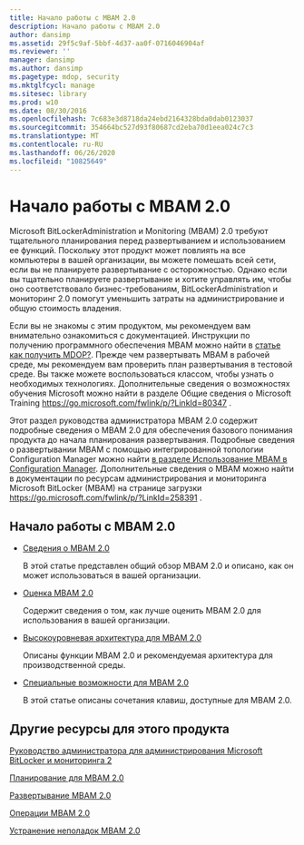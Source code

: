 ```yaml
---
title: Начало работы с MBAM 2.0
description: Начало работы с MBAM 2.0
author: dansimp
ms.assetid: 29f5c9af-5bbf-4d37-aa0f-0716046904af
ms.reviewer: ''
manager: dansimp
ms.author: dansimp
ms.pagetype: mdop, security
ms.mktglfcycl: manage
ms.sitesec: library
ms.prod: w10
ms.date: 08/30/2016
ms.openlocfilehash: 7c683e3d8718da24ebd2164328bda0dab0123037
ms.sourcegitcommit: 354664bc527d93f80687cd2eba70d1eea024c7c3
ms.translationtype: MT
ms.contentlocale: ru-RU
ms.lasthandoff: 06/26/2020
ms.locfileid: "10825649"
---
```

# Начало работы с MBAM 2.0


Microsoft BitLockerAdministration и Monitoring (MBAM) 2.0 требуют тщательного планирования перед развертыванием и использованием ее функций. Поскольку этот продукт может повлиять на все компьютеры в вашей организации, вы можете помешать всей сети, если вы не планируете развертывание с осторожностью. Однако если вы тщательно планируете развертывание и хотите управлять им, чтобы оно соответствовало бизнес-требованиям, BitLockerAdministration и мониторинг 2.0 помогут уменьшить затраты на администрирование и общую стоимость владения.

Если вы не знакомы с этим продуктом, мы рекомендуем вам внимательно ознакомиться с документацией. Инструкции по получению программного обеспечения MBAM можно найти в [статье как получить MDOP?](https://go.microsoft.com/fwlink/p/?LinkId=322049). Прежде чем развертывать MBAM в рабочей среде, мы рекомендуем вам проверить план развертывания в тестовой среде. Вы также можете воспользоваться классом, чтобы узнать о необходимых технологиях. Дополнительные сведения о возможностях обучения Microsoft можно найти в разделе Общие сведения о Microsoft Training <https://go.microsoft.com/fwlink/p/?LinkId=80347> .

Этот раздел руководства администратора MBAM 2.0 содержит подробные сведения о MBAM 2.0 для обеспечения базового понимания продукта до начала планирования развертывания. Подробные сведения о развертывании MBAM с помощью интегрированной топологии Configuration Manager можно найти [в разделе Использование MBAM в Configuration Manager](using-mbam-with-configuration-manager.md). Дополнительные сведения о MBAM можно найти в документации по ресурсам администрирования и мониторинга Microsoft BitLocker (MBAM) на странице загрузки <https://go.microsoft.com/fwlink/p/?LinkId=258391> .

## Начало работы с MBAM 2.0


-   [Сведения о MBAM 2.0](about-mbam-20-mbam-2.md)

    В этой статье представлен общий обзор MBAM 2.0 и описано, как он может использоваться в вашей организации.

-   [Оценка MBAM 2.0](evaluating-mbam-20-mbam-2.md)

    Содержит сведения о том, как лучше оценить MBAM 2.0 для использования в вашей организации.

-   [Высокоуровневая архитектура для MBAM 2.0](high-level-architecture-for-mbam-20-mbam-2.md)

    Описаны функции MBAM 2.0 и рекомендуемая архитектура для производственной среды.

-   [Специальные возможности для MBAM 2.0](accessibility-for-mbam-20-mbam-2.md)

    В этой статье описаны сочетания клавиш, доступные для MBAM 2.0.

## <a href="" id="other-resources-for-this-product-"></a>Другие ресурсы для этого продукта


[Руководство администратора для администрирования Microsoft BitLocker и мониторинга 2](index.md)

[Планирование для MBAM 2.0](planning-for-mbam-20-mbam-2.md)

[Развертывание MBAM 2.0](deploying-mbam-20-mbam-2.md)

[Операции MBAM 2.0](operations-for-mbam-20-mbam-2.md)

[Устранение неполадок MBAM 2.0](troubleshooting-mbam-20-mbam-2.md)

 

 





